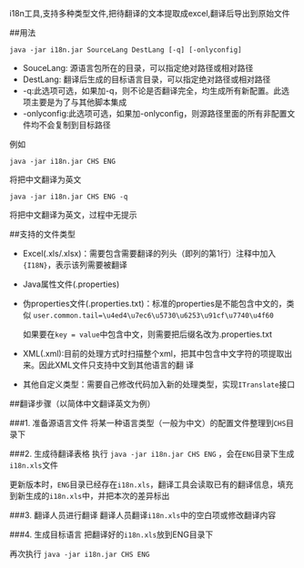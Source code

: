 i18n工具,支持多种类型文件,把待翻译的文本提取成excel,翻译后导出到原始文件

##用法

	java -jar i18n.jar SourceLang DestLang [-q] [-onlyconfig]

- SouceLang: 源语言包所在的目录，可以指定绝对路径或相对路径
- DestLang: 翻译后生成的目标语言目录，可以指定绝对路径或相对路径
- -q:此选项可选，如果加-q，则不论是否翻译完全，均生成所有新配置。此选项主要是为了与其他脚本集成
- -onlyconfig:此选项可选，如果加-onlyconfig，则源路径里面的所有非配置文件均不会复制到目标路径

例如

    java -jar i18n.jar CHS ENG
将把中文翻译为英文

    java -jar i18n.jar CHS ENG -q
将把中文翻译为英文，过程中无提示

##支持的文件类型

- Excel(.xls/.xlsx)：需要包含需要翻译的列头（即列的第1行）注释中加入`{I18N}`，表示该列需要被翻译
- Java属性文件(.properties)
- 伪properties文件(.properties.txt)：标准的properties是不能包含中文的，类似
	`user.common.tail=\u4ed4\u7ec6\u5730\u6253\u91cf\u7740\u4f60`
   
	如果要在`key = value`中包含中文，则需要把后缀名改为.properties.txt
 
- XML(.xml):目前的处理方式时扫描整个xml，把其中包含中文字符的项提取出来。因此XML文件只支持中文到其他语言的翻
译
- 其他自定义类型：需要自己修改代码加入新的处理类型，实现`ITranslate`接口

##翻译步骤（以简体中文翻译英文为例）

###1. 准备源语言文件
将某一种语言类型（一般为中文）的配置文件整理到`CHS`目录下

###2. 生成待翻译表格
执行 `java -jar i18n.jar CHS ENG` ，会在`ENG`目录下生成`i18n.xls`文件

更新版本时，`ENG`目录已经存在`i18n.xls`，翻译工具会读取已有的翻译信息，填充到新生成的`i18n.xls`中，并把本次的差异标出

###3. 翻译人员进行翻译
翻译人员翻译`i18n.xls`中的空白项或修改翻译内容

###4. 生成目标语言
把翻译好的`i18n.xls`放到ENG目录下

再次执行 `java -jar i18n.jar CHS ENG`  
